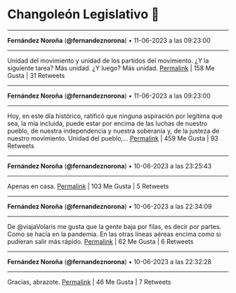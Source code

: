 # Changoleón Legislativo 🙈
*****
**Fernández Noroña** (**@fernandeznorona**) • 11-06-2023 a las 09:23:00
*****
Unidad del movimiento y unidad de los partidos del movimiento. ¿Y la siguiente tarea? Más unidad. ¿Y luego? Más unidad.
[Permalink](https://twitter.com/fernandeznorona/status/1667945541609865216) | 158 Me Gusta | 31 Retweets
*****
**Fernández Noroña** (**@fernandeznorona**) • 11-06-2023 a las 09:23:00
*****
Hoy, en este día histórico, ratificó que ninguna aspiración por legítima que sea, la mía incluida, puede estar por encima de las luchas de nuestro pueblo, de nuestra independencia y nuestra soberanía y, de la justeza de nuestro movimiento. Unidad del pueblo,…
[Permalink](https://twitter.com/fernandeznorona/status/1667945539982471168) | 459 Me Gusta | 93 Retweets
*****
**Fernández Noroña** (**@fernandeznorona**) • 10-06-2023 a las 23:25:43
*****
Apenas en casa.
[Permalink](https://twitter.com/fernandeznorona/status/1667795229221752832) | 103 Me Gusta | 5 Retweets
*****
**Fernández Noroña** (**@fernandeznorona**) • 10-06-2023 a las 22:34:09
*****
De @viajaVolaris me gusta que la gente baja por filas, es decir por partes. Como se hacía en la pandemia. En las otras líneas aéreas encima como si pudieran salir más rápido.
[Permalink](https://twitter.com/fernandeznorona/status/1667782254234304512) | 62 Me Gusta | 6 Retweets
*****
**Fernández Noroña** (**@fernandeznorona**) • 10-06-2023 a las 22:32:28
*****
Gracias, abrazote.
[Permalink](https://twitter.com/fernandeznorona/status/1667781829099651075) | 46 Me Gusta | 7 Retweets